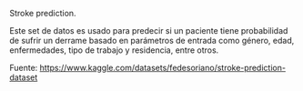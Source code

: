Stroke prediction.

Este set de datos es usado para predecir si un paciente tiene probabilidad de sufrir un derrame basado en parámetros de entrada como género, edad, enfermedades, tipo de trabajo y residencia, entre otros.

Fuente: https://www.kaggle.com/datasets/fedesoriano/stroke-prediction-dataset
